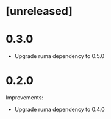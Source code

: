 # [unreleased]

# 0.3.0

* Upgrade ruma dependency to 0.5.0

# 0.2.0

Improvements:

* Upgrade ruma dependency to 0.4.0
